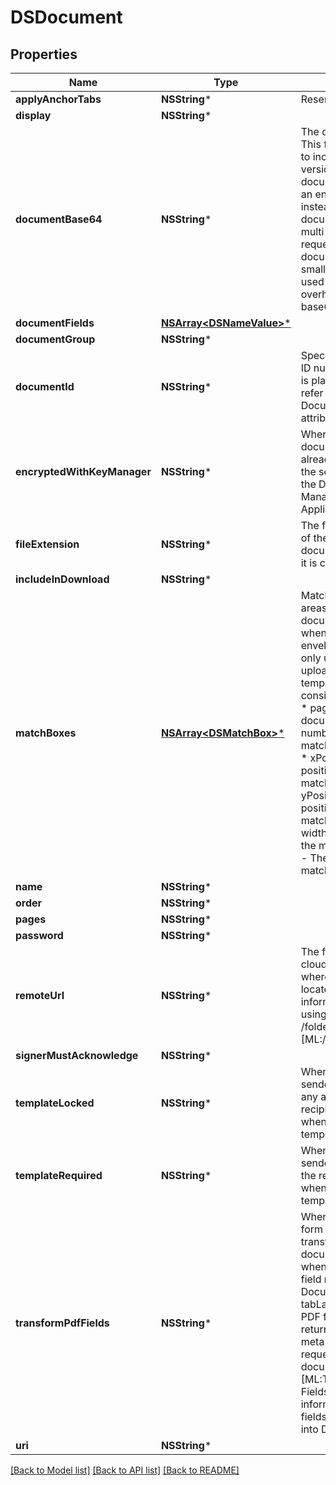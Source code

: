# DSDocument

## Properties
Name | Type | Description | Notes
------------ | ------------- | ------------- | -------------
**applyAnchorTabs** | **NSString*** | Reserved: TBD | [optional] 
**display** | **NSString*** |  | [optional] 
**documentBase64** | **NSString*** | The document’s bytes. This field can be used to include a base64 version of the document bytes within an envelope definition instead of sending the document using a multi-part HTTP request. The maximum document size is smaller if this field is used due to the overhead of the base64 encoding. | [optional] 
**documentFields** | [**NSArray&lt;DSNameValue&gt;***](DSNameValue.md) |  | [optional] 
**documentGroup** | **NSString*** |  | [optional] 
**documentId** | **NSString*** | Specifies the document ID number that the tab is placed on. This must refer to an existing Document&#39;s ID attribute. | [optional] 
**encryptedWithKeyManager** | **NSString*** | When set to **true**, the document is been already encrypted by the sender for use with the DocuSign Key Manager Security Appliance.   | [optional] 
**fileExtension** | **NSString*** | The file extension type of the document. If the document is not a PDF it is converted to a PDF.   | [optional] 
**includeInDownload** | **NSString*** |  | [optional] 
**matchBoxes** | [**NSArray&lt;DSMatchBox&gt;***](DSMatchBox.md) | Matchboxes define areas in a document for document matching when you are creating envelopes. They are only used when you upload and edit a template.   A matchbox consists of 5 elements:  * pageNumber - The document page number  on which the matchbox will appear.  * xPosition - The x position of the matchbox on a page.  * yPosition - The y position of the matchbox on a page. * width - The width of the matchbox.  * height - The height of the matchbox.   | [optional] 
**name** | **NSString*** |  | [optional] 
**order** | **NSString*** |  | [optional] 
**pages** | **NSString*** |  | [optional] 
**password** | **NSString*** |  | [optional] 
**remoteUrl** | **NSString*** | The file id from the cloud storage service where the document is located. This information is returned using [ML:GET /folders] or [ML:/folders/{folderid}].  | [optional] 
**signerMustAcknowledge** | **NSString*** |  | [optional] 
**templateLocked** | **NSString*** | When set to **true**, the sender cannot change any attributes of the recipient. Used only when working with template recipients.  | [optional] 
**templateRequired** | **NSString*** | When set to **true**, the sender may not remove the recipient. Used only when working with template recipients. | [optional] 
**transformPdfFields** | **NSString*** | When set to **true**, PDF form field data is transformed into document tab values when the PDF form field name matches the DocuSign custom tab tabLabel. The resulting PDF form data is also returned in the PDF meta data when requesting the document PDF. See the [ML:Transform PDF Fields] section for more information about how fields are transformed into DocuSign tabs.  | [optional] 
**uri** | **NSString*** |  | [optional] 

[[Back to Model list]](../README.md#documentation-for-models) [[Back to API list]](../README.md#documentation-for-api-endpoints) [[Back to README]](../README.md)


